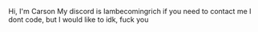 Hi, I'm Carson
My discord is Iambecomingrich if you need to contact me
I dont code, but I would like to
idk, fuck you
